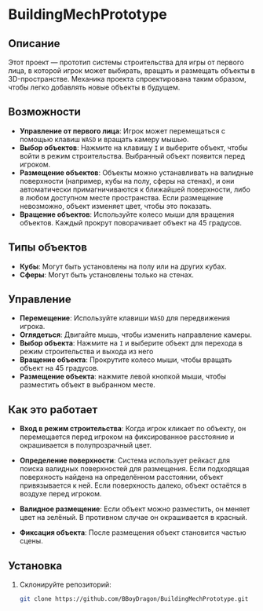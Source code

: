 # BuildingMechPrototype

## Описание

Этот проект — прототип системы строительства для игры от первого лица, в которой игрок может выбирать, вращать и размещать объекты в 3D-пространстве. Механика проекта спроектирована таким образом, чтобы легко добавлять новые объекты в будущем.

## Возможности

- **Управление от первого лица**: Игрок может перемещаться с помощью клавиш `WASD` и вращать камеру мышью.
- **Выбор объектов**: Нажмите на клавишу `I` и выберите объект, чтобы войти в режим строительства. Выбранный объект появится перед игроком.
- **Размещение объектов**: Объекты можно устанавливать на валидные поверхности (например, кубы на полу, сферы на стенах), и они автоматически примагничиваются к ближайшей поверхности, либо в любом доступном месте пространства. Если размещение невозможно, объект изменяет цвет, чтобы это показать.
- **Вращение объектов**: Используйте колесо мыши для вращения объектов. Каждый прокрут поворачивает объект на 45 градусов.


## Типы объектов

- **Кубы**: Могут быть установлены на полу или на других кубах.
- **Сферы**: Могут быть установлены только на стенах.

## Управление

- **Перемещение**: Используйте клавиши `WASD` для передвижения игрока.
- **Оглядеться**: Двигайте мышь, чтобы изменить направление камеры.
- **Выбор объекта**: Нажмите на `I` и выберите объект для перехода в режим строительства и выхода из него
- **Вращение объекта**: Прокрутите колесо мыши, чтобы вращать объект на 45 градусов.
- **Размещение объекта**: нажмите левой кнопкой мыши, чтобы разместить объект в выбранном месте.

## Как это работает

- **Вход в режим строительства**: Когда игрок кликает по объекту, он перемещается перед игроком на фиксированное расстояние и окрашивается в полупрозрачный цвет.
  
- **Определение поверхности**: Система использует рейкаст для поиска валидных поверхностей для размещения. Если подходящая поверхность найдена на определённом расстоянии, объект привязывается к ней. Если поверхность далеко, объект остаётся в воздухе перед игроком.

- **Валидное размещение**: Если объект можно разместить, он меняет цвет на зелёный. В противном случае он окрашивается в красный.

- **Фиксация объекта**: После размещения объект становится частью сцены.

## Установка

1. Склонируйте репозиторий:
   ```bash
   git clone https://github.com/BBoyDragon/BuildingMechPrototype.git
